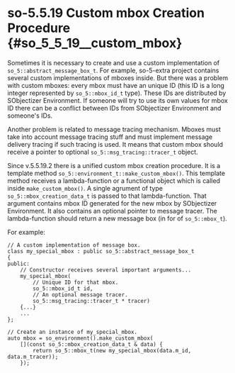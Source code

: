 # so-5.5.19 Custom mbox Creation Procedure {#so_5_5_19__custom_mbox}

Sometimes it is necessary to create and use a custom implementation of `so_5::abstract_message_box_t`. For example, so-5-extra project contains several custom implementations of mboxes inside. But there was a problem with custom mboxes: every mbox must have an unique ID (this ID is a long integer represented by `so_5::mbox_id_t` type). These IDs are distributed by SObjectizer Environment. If someone will try to use its own values for mbox ID there can be a conflict between IDs from SObjectizer Environment and someone's IDs.

Another problem is related to message tracing mechanism. Mboxes must take into account message tracing stuff and must implement message delivery tracing if such tracing is used. It means that custom mbox should receive a pointer to optional `so_5::msg_tracing::tracer_t` object.

Since v.5.5.19.2 there is a unified custom mbox creation procedure. It is a template method `so_5::environment_t::make_custom_mbox()`. This template method receives a lambda-function or a functional object which is called inside `make_custom_mbox()`. A single agrument of type `so_5::mbox_creation_data_t` is passed to that lambda-function. That argument contains mbox ID generated for the new mbox by SObjectizer Environment. It also contains an optional pointer to message tracer. The lambda-function should return a new message box (in for of `so_5::mbox_t`).

For example:
~~~~~{.cpp}
// A custom implementation of message box.
class my_special_mbox : public so_5::abstract_message_box_t
{
public:
    // Constructor receives several important arguments...
    my_special_mbox(
        // Unique ID for that mbox.
        so_5::mbox_id_t id,
        // An optional message tracer.
        so_5::msg_tracing::tracer_t * tracer)
    {...}
    ...
};

// Create an instance of my_special_mbox.
auto mbox = so_environment().make_custom_mbox(
    [](const so_5::mbox_creation_data_t & data) {
        return so_5::mbox_t(new my_special_mbox(data.m_id, data.m_tracer));
    });
~~~~~
